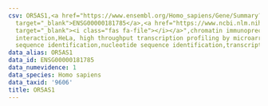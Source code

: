 ```yaml
---
csv: OR5AS1,<a href="https://www.ensembl.org/Homo_sapiens/Gene/Summary?db=core;g=ENSG00000181785"
  target="_blank">ENSG00000181785</a>,<a href="https://www.ncbi.nlm.nih.gov/pubmed/17216044"
  target="_blank"><i class="fas fa-file"></i></a>",chromatin immunoprecipitation assay,direct
  interaction,HeLa, high throughput transcription profiling by microarray,nucleotide
  sequence identification,nucleotide sequence identification,transcriptional regulation,
data_alias: OR5AS1
data_id: ENSG00000181785
data_numevidence: 1
data_species: Homo sapiens
data_taxid: '9606'
title: OR5AS1
---
```

